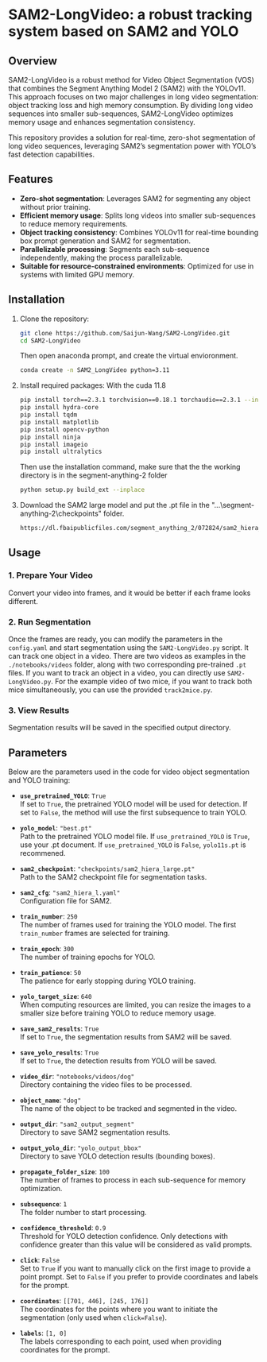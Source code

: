 # SAM2-LongVideo: a robust tracking system based on SAM2 and YOLO

## Overview

SAM2-LongVideo is a robust method for Video Object Segmentation (VOS) that combines the Segment Anything Model 2 (SAM2) with the YOLOv11. This approach focuses on two major challenges in long video segmentation: object tracking loss and high memory consumption. By dividing long video sequences into smaller sub-sequences, SAM2-LongVideo optimizes memory usage and enhances segmentation consistency.

This repository provides a solution for real-time, zero-shot segmentation of long video sequences, leveraging SAM2’s segmentation power with YOLO’s fast detection capabilities.

## Features

- **Zero-shot segmentation**: Leverages SAM2 for segmenting any object without prior training.
- **Efficient memory usage**: Splits long videos into smaller sub-sequences to reduce memory requirements.
- **Object tracking consistency**: Combines YOLOv11 for real-time bounding box prompt generation and SAM2 for segmentation.
- **Parallelizable processing**: Segments each sub-sequence independently, making the process parallelizable.
- **Suitable for resource-constrained environments**: Optimized for use in systems with limited GPU memory.

## Installation

1. Clone the repository:
   ```bash
   git clone https://github.com/Saijun-Wang/SAM2-LongVideo.git
   cd SAM2-LongVideo
   ```
   Then open anaconda prompt, and create the virtual envioronment.
   ```bash
   conda create -n SAM2_LongVideo python=3.11
   ```

2. Install required packages:
   With the cuda 11.8
   ```bash
   pip install torch==2.3.1 torchvision==0.18.1 torchaudio==2.3.1 --index-url https://download.pytorch.org/whl/cu118
   pip install hydra-core
   pip install tqdm
   pip install matplotlib
   pip install opencv-python
   pip install ninja
   pip install imageio
   pip install ultralytics
   ```
   Then use the installation command, make sure that the the working directory is in the segment-anything-2 folder
   ```bash
   python setup.py build_ext --inplace
   ```

3. Download the SAM2 large model and put the .pt file in the "...\segment-anything-2\checkpoints" folder.
   ```bash
   https://dl.fbaipublicfiles.com/segment_anything_2/072824/sam2_hiera_large.pt
   ```
   
## Usage

### 1. Prepare Your Video

Convert your video into frames, and it would be better if each frame looks different.

### 2. Run Segmentation

Once the frames are ready, you can modify the parameters in the `config.yaml` and start segmentation using the `SAM2-LongVideo.py` script. It can track one object in a video.
There are two videos as examples in the `./notebooks/videos` folder, along with two corresponding pre-trained `.pt` files.
If you want to track an object in a video, you can directly use `SAM2-LongVideo.py`. For the example video of two mice, if you want to track both mice simultaneously, you can use the provided `track2mice.py`.

### 3. View Results

Segmentation results will be saved in the specified output directory.


## Parameters

Below are the parameters used in the code for video object segmentation and YOLO training:

- **`use_pretrained_YOLO`**: `True`  
  If set to `True`, the pretrained YOLO model will be used for detection.
  If set to `False`, the method will use the first subsequence to train YOLO.

- **`yolo_model`**: `"best.pt"`  
  Path to the pretrained YOLO model file.
  If `use_pretrained_YOLO` is `True`, use your .pt document.
  If `use_pretrained_YOLO` is `False`, `yolo11s.pt` is recommened.

- **`sam2_checkpoint`**: `"checkpoints/sam2_hiera_large.pt"`  
  Path to the SAM2 checkpoint file for segmentation tasks.

- **`sam2_cfg`**: `"sam2_hiera_l.yaml"`  
  Configuration file for SAM2.

- **`train_number`**: `250`  
  The number of frames used for training the YOLO model. The first `train_number` frames are selected for training.

- **`train_epoch`**: `300`  
  The number of training epochs for YOLO.

- **`train_patience`**: `50`  
  The patience for early stopping during YOLO training.

- **`yolo_target_size`**: `640`  
  When computing resources are limited, you can resize the images to a smaller size before training YOLO to reduce memory usage.

- **`save_sam2_results`**: `True`  
  If set to `True`, the segmentation results from SAM2 will be saved.

- **`save_yolo_results`**: `True`  
  If set to `True`, the detection results from YOLO will be saved.

- **`video_dir`**: `"notebooks/videos/dog"`  
  Directory containing the video files to be processed.

- **`object_name`**: `"dog"`  
  The name of the object to be tracked and segmented in the video.

- **`output_dir`**: `"sam2_output_segment"`  
  Directory to save SAM2 segmentation results.

- **`output_yolo_dir`**: `"yolo_output_bbox"`  
  Directory to save YOLO detection results (bounding boxes).

- **`propagate_folder_size`**: `100`  
  The number of frames to process in each sub-sequence for memory optimization.

- **`subsequence`**: `1`  
  The folder number to start processing.

- **`confidence_threshold`**: `0.9`  
  Threshold for YOLO detection confidence. Only detections with confidence greater than this value will be considered as valid prompts.

- **`click`**: `False`  
  Set to `True` if you want to manually click on the first image to provide a point prompt.
  Set to `False` if you prefer to provide coordinates and labels for the prompt.

- **`coordinates`**: `[[701, 446], [245, 176]]`  
  The coordinates for the points where you want to initiate the segmentation (only used when `click=False`).

- **`labels`**: `[1, 0]`  
  The labels corresponding to each point, used when providing coordinates for the prompt.
